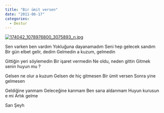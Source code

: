 ```yaml
---
title: "Bir ümit versen"
date: "2011-06-17"
categories: 
  - Destur
---
```


[![174042_1078976800_3075893_n.jpg](/uploads/2011/06/174042_1078976800_3075893_n.jpg)](/uploads/2011/06/174042_1078976800_3075893_n.jpg "174042_1078976800_3075893_n.jpg")

Sen varken ben vardım Yokluğuna dayanamadım Seni hep gelecek sandım Bir gün elbet gelir, dedim Gelmedin a kuzum, gelmedin

Gittiğin yeri söylemedin Bir işaret vermedin Ne oldu, neden gittin Gitmek senin huyun mu ?

Gelsen ne olur a kuzum Gelsen de hiç gitmesen Bir ümit versen Sonra yine gelmesen

Geldiğine yanmam Geleceğine kanmam Ben sana aldanmam Huyun kurusun e mi Artık gelme

Sarı Şeyh
